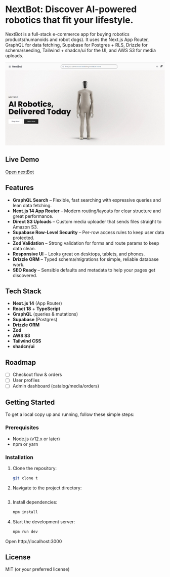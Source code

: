 # NextBot: Discover AI-powered robotics that fit your lifestyle.

NextBot is a full-stack e-commerce app for buying robotics products(humanoids and robot dogs). It uses the Next.js App Router, GraphQL for data fetching, Supabase for Postgres + RLS, Drizzle for schema/seeding, Tailwind + shadcn/ui for the UI, and AWS S3 for media uploads.

![Home page](https://github.com/OuailTayarth/robots_ecommerce_store/blob/f42bb6607cedf0dcaa50a4dda07fba215af3ffa4/nextBot_homepage.png)

## Live Demo

[Open nextBot](https://nextbotstore.netlify.app/)

## Features
- **GraphQL Search** – Flexible, fast searching with expressive queries and lean data fetching.
- **Next.js 14 App Router** – Modern routing/layouts for clear structure and great performance.
- **Direct S3 Uploads** – Custom media uploader that sends files straight to Amazon S3.
- **Supabase Row-Level Security** – Per-row access rules to keep user data protected.
- **Zod Validation** – Strong validation for forms and route params to keep data clean.
- **Responsive UI** – Looks great on desktops, tablets, and phones.
- **Drizzle ORM** – Typed schema/migrations for simple, reliable database work.
- **SEO Ready** – Sensible defaults and metadata to help your pages get discovered.

## Tech Stack

- **Next.js 14** (App Router)
- **React 18** + **TypeScript**
- **GraphQL** (queries & mutations)
- **Supabase** (Postgres)
- **Drizzle ORM**
- **Zod**
- **AWS S3**
- **Tailwind CSS**
- **shadcn/ui**

## Roadmap

- [ ] Checkout flow & orders
- [ ] User profiles
- [ ] Admin dashboard (catalog/media/orders)

## Getting Started

To get a local copy up and running, follow these simple steps:

### Prerequisites

- Node.js (v12.x or later)
- npm or yarn

### Installation

1. Clone the repository:

   ```bash
   git clone t
   ```

2. Navigate to the project directory:

   ```bash

   ```

3. Install dependencies:

   ```bash
   npm install
   ```

4. Start the development server:
   ```bash
   npm run dev
   ```

Open http://localhost:3000

## License
MIT (or your preferred license)
